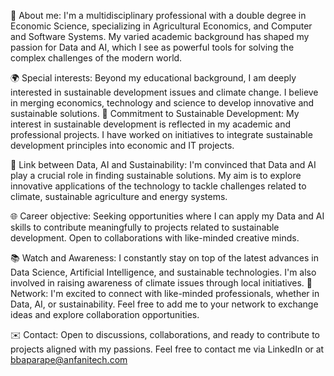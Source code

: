 🚀 About me:
I'm a multidisciplinary professional with a double degree in Economic Science, specializing in Agricultural Economics, and Computer and Software Systems. My varied academic background has shaped my passion for Data and AI, which I see as powerful tools for solving the complex challenges of the modern world.

🌍 Special interests:
Beyond my educational background, I am deeply interested in sustainable development issues and climate change. I believe in merging economics, technology and science to develop innovative and sustainable solutions.
🌿 Commitment to Sustainable Development:
My interest in sustainable development is reflected in my academic and professional projects. I have worked on initiatives to integrate sustainable development principles into economic and IT projects.

🔄 Link between Data, AI and Sustainability:
I'm convinced that Data and AI play a crucial role in finding sustainable solutions. My aim is to explore innovative applications of the technology to tackle challenges related to climate, sustainable agriculture and energy systems.

🌐 Career objective:
Seeking opportunities where I can apply my Data and AI skills to contribute meaningfully to projects related to sustainable development. Open to collaborations with like-minded creative minds.

📚 Watch and Awareness:
I constantly stay on top of the latest advances in Data Science, Artificial Intelligence, and sustainable technologies. I'm also involved in raising awareness of climate issues through local initiatives.
🤝 Network:
I'm excited to connect with like-minded professionals, whether in Data, AI, or sustainability. Feel free to add me to your network to exchange ideas and explore collaboration opportunities.

✉️ Contact:
Open to discussions, collaborations, and ready to contribute to projects aligned with my passions. Feel free to contact me via LinkedIn or at bbaparape@anfanitech.com
